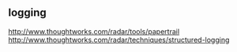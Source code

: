 

## logging

http://www.thoughtworks.com/radar/tools/papertrail
http://www.thoughtworks.com/radar/techniques/structured-logging
